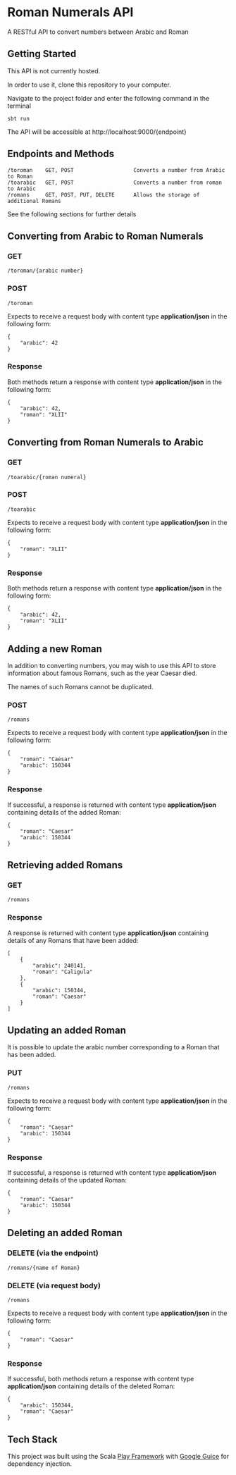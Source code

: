 # Roman Numerals API

A RESTful API to convert numbers between Arabic and Roman

## Getting Started

This API is not currently hosted.

In order to use it, clone this repository to your computer.

Navigate to the project folder and enter the following command in the terminal

    sbt run

The API will be accessible at http://localhost:9000/{endpoint}

## Endpoints and Methods

    /toroman    GET, POST                   Converts a number from Arabic to Roman
    /toarabic   GET, POST                   Converts a number from roman to Arabic
    /romans     GET, POST, PUT, DELETE      Allows the storage of additional Romans

See the following sections for further details

## Converting from Arabic to Roman Numerals

### GET

    /toroman/{arabic number}

### POST

    /toroman

Expects to receive a request body with content type **application/json** in the following form:

    {
        "arabic": 42
    }

### Response

Both methods return a response with content type **application/json** in the following form:

    {
        "arabic": 42,
        "roman": "XLII"
    }

## Converting from Roman Numerals to Arabic

### GET

    /toarabic/{roman numeral}

### POST

    /toarabic

Expects to receive a request body with content type **application/json** in the following form:

    {
        "roman": "XLII"
    }

### Response

Both methods return a response with content type **application/json** in the following form:

    {
        "arabic": 42,
        "roman": "XLII"
    }

## Adding a new Roman

In addition to converting numbers, you may wish to use this API to store information about famous Romans, such as the year Caesar died.

The names of such Romans cannot be duplicated.

### POST

    /romans

Expects to receive a request body with content type **application/json** in the following form:

    {
        "roman": "Caesar"
        "arabic": 150344
    }

### Response

If successful, a response is returned with content type **application/json** containing details of the added Roman:

    {
        "roman": "Caesar"
        "arabic": 150344
    }

## Retrieving added Romans

### GET

    /romans

### Response

A response is returned with content type **application/json** containing details of any Romans that have been added:

    [
        {
            "arabic": 240141,
            "roman": "Caligula"
        },
        {
            "arabic": 150344,
            "roman": "Caesar"
        }
    ]

## Updating an added Roman

It is possible to update the arabic number corresponding to a Roman that has been added.

### PUT

    /romans

Expects to receive a request body with content type **application/json** in the following form:

    {
        "roman": "Caesar"
        "arabic": 150344
    }

### Response

If successful, a response is returned with content type **application/json** containing details of the updated Roman:

    {
        "roman": "Caesar"
        "arabic": 150344
    }
## Deleting an added Roman

### DELETE (via the endpoint)

    /romans/{name of Roman}

### DELETE (via request body)

    /romans

Expects to receive a request body with content type **application/json** in the following form:

    {
        "roman": "Caesar"
    }

### Response

If successful, both methods return a response with content type **application/json** containing details of the deleted Roman:

    {
        "arabic": 150344,
        "roman": "Caesar"
    }

## Tech Stack

This project was built using the Scala [Play Framework](https://www.playframework.com/) with [Google Guice](https://github.com/google/guice) for dependency injection.
